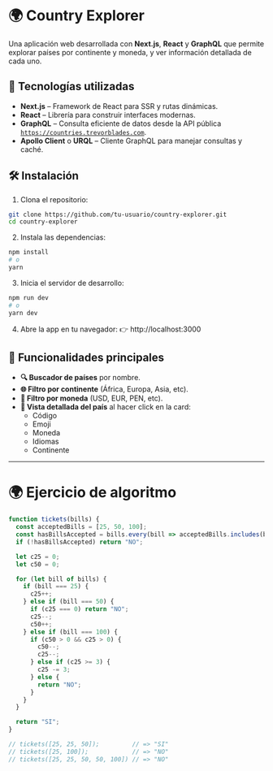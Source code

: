 # 🌍 Country Explorer

Una aplicación web desarrollada con **Next.js**, **React** y **GraphQL** que permite explorar países por continente y moneda, y ver información detallada de cada uno.

## 🚀 Tecnologías utilizadas

- **Next.js** – Framework de React para SSR y rutas dinámicas.
- **React** – Librería para construir interfaces modernas.
- **GraphQL** – Consulta eficiente de datos desde la API pública [`https://countries.trevorblades.com`](https://countries.trevorblades.com).
- **Apollo Client** o **URQL** – Cliente GraphQL para manejar consultas y caché.


## 🛠 Instalación

1. Clona el repositorio:
```bash
git clone https://github.com/tu-usuario/country-explorer.git
cd country-explorer
```

2. Instala las dependencias:
```bash
npm install
# o
yarn
```

3. Inicia el servidor de desarrollo:
```bash
npm run dev
# o
yarn dev
```

4. Abre la app en tu navegador: 👉 http://localhost:3000

## 🧩 Funcionalidades principales

- **🔍 Buscador de países** por nombre.
- **🌐 Filtro por continente** (África, Europa, Asia, etc).
- **💱 Filtro por moneda** (USD, EUR, PEN, etc).
- **📄 Vista detallada del país** al hacer click en la card:
  * Código
  * Emoji
  * Moneda
  * Idiomas
  * Continente

---
# 🌍 Ejercicio de algoritmo
```js
function tickets(bills) {
  const acceptedBills = [25, 50, 100];
  const hasBillsAccepted = bills.every(bill => acceptedBills.includes(bill));
  if (!hasBillsAccepted) return "NO";

  let c25 = 0;
  let c50 = 0;

  for (let bill of bills) {
    if (bill === 25) {
      c25++;
    } else if (bill === 50) {
      if (c25 === 0) return "NO";
      c25--;
      c50++;
    } else if (bill === 100) {
      if (c50 > 0 && c25 > 0) {
        c50--;
        c25--;
      } else if (c25 >= 3) {
        c25 -= 3;
      } else {
        return "NO";
      }
    }
  }

  return "SI";
}

// tickets([25, 25, 50]);         // => "SI"
// tickets([25, 100]);            // => "NO"
// tickets([25, 25, 50, 50, 100]) // => "NO"
```
